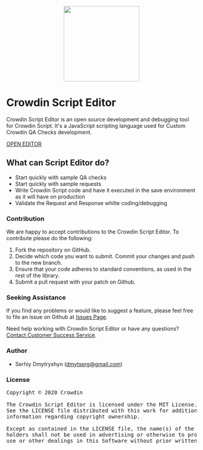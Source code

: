 [<p align="center"><img src="https://support.crowdin.com/assets/logos/crowdin-dark-symbol.png" data-canonical-src="https://support.crowdin.com/assets/logos/crowdin-dark-symbol.png" width="200" height="200" align="center"/></p>](https://crowdin.com)

# Crowdin Script Editor

Crowdin Script Editor is an open source development and debugging tool for Crowdin Script. It's a JavaScript scripting language used for Custom Crowdin QA Checks development.

[OPEN EDITOR](https://crowdin.github.io/crowdin-script-editor/)

## What can Script Editor do?
* Start quickly with sample QA checks
* Start quickly with sample requests
* Write Crowdin Script code and have it executed in the save environment as it will have on production
* Validate the Request and Response whilte coding/debugging

### Contribution

We are happy to accept contributions to the Crowdin Script Editor. To contribute please do the following:

1. Fork the repository on GitHub.
2. Decide which code you want to submit. Commit your changes and push to the new branch.
3. Ensure that your code adheres to standard conventions, as used in the rest of the library.
4. Submit a pull request with your patch on Github.

### Seeking Assistance

If you find any problems or would like to suggest a feature, please feel free to file an issue on Github at [Issues Page](https://github.com/crowdin/crowdin-script-editor/issues).

Need help working with Crowdin Script Editor or have any questions?
[Contact Customer Success Service](https://crowdin.com/contacts).

### Author

- Serhiy Dmytryshyn (dmytserg@gmail.com)

### License

<pre>
Copyright © 2020 Crowdin

The Crowdin Script Editor is licensed under the MIT License.
See the LICENSE file distributed with this work for additional
information regarding copyright ownership.

Except as contained in the LICENSE file, the name(s) of the above copyright
holders shall not be used in advertising or otherwise to promote the sale,
use or other dealings in this Software without prior written authorization.
</pre>
